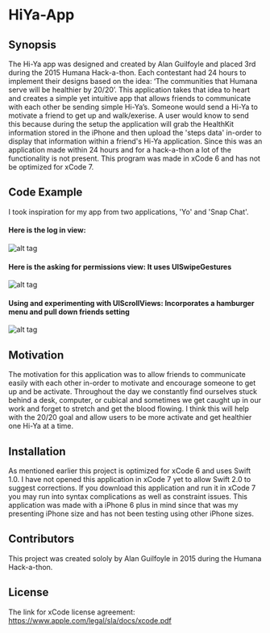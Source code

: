 # HiYa-App

## Synopsis

The Hi-Ya app was designed and created by Alan Guilfoyle and placed 3rd during the 2015 Humana Hack-a-thon.  Each contestant had 24 hours to implement their designs based on the idea: ‘The communities that Humana serve will be healthier by 20/20’. This application takes that idea to heart and
creates a simple yet intuitive app that allows friends to communicate with each other be sending simple Hi-Ya’s. Someone would send a Hi-Ya to motivate a friend to get up and walk/exerise. A user would know to send this because during the setup the application will grab the HealthKit information stored in the iPhone and then upload
the 'steps data' in-order to display that information within a friend's Hi-Ya application. Since this was an application made within 24 hours and for a hack-a-thon a lot of the functionality is not present. This program was made in xCode 6 and has not be optimized for xCode 7. 

## Code Example

I took inspiration for my app from two applications, 'Yo' and 'Snap Chat'. 
#### Here is the log in view: 
![alt tag](https://github.com/aguilfoyle/HiYa-App/blob/InstructionsContainerTest/README%20Images/Hi-Ya_Login.png)
#### Here is the asking for permissions view: It uses UISwipeGestures
![alt tag](https://github.com/aguilfoyle/HiYa-App/blob/InstructionsContainerTest/README%20Images/Hi-Ya_Permissions.gif)
#### Using and experimenting with UIScrollViews: Incorporates a hamburger menu and pull down friends setting
![alt tag](https://github.com/aguilfoyle/HiYa-App/blob/InstructionsContainerTest/README%20Images/Hi-Ya_ScrollView.gif)

## Motivation

The motivation for this application was to allow friends to communicate easily with each other in-order to motivate  and encourage someone to get up and be activate. Throughout the day we constantly find ourselves stuck behind a desk, computer, or cubical and sometimes we get caught up in our work and forget to stretch and get the blood flowing. I think this will help with the 20/20 goal and allow users to be more activate and get healthier one Hi-Ya at a time. 

## Installation

As mentioned earlier this project is optimized for xCode 6 and uses Swift 1.0. I have not opened this application in xCode 7 yet to allow Swift 2.0 to suggest corrections. If you download this application and run it in xCode 7 you may run into syntax complications as well as constraint issues. This application was made with a iPhone 6 plus in mind since that was my presenting iPhone size and has not been testing using other iPhone sizes. 

## Contributors

This project was created sololy by Alan Guilfoyle in 2015 during the Humana Hack-a-thon.

## License

The link for xCode license agreement: https://www.apple.com/legal/sla/docs/xcode.pdf
